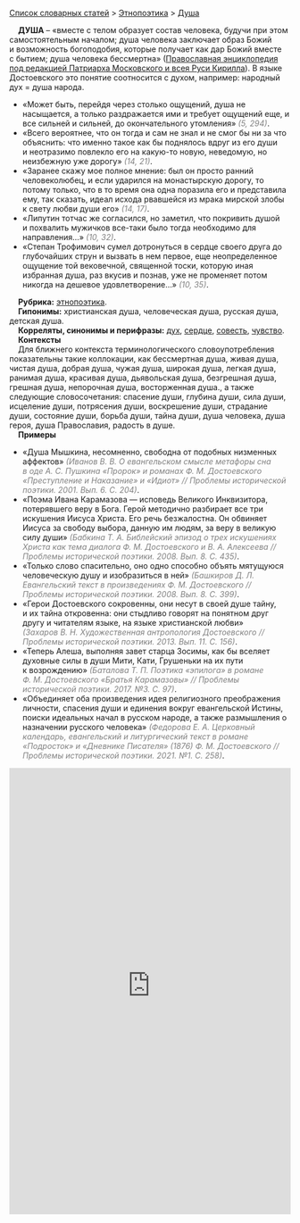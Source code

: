 <style>
st { color: Gray;
  font-style: italic;}
</style>

[Список словарных статей](https://thesaurus-dostoevsky.github.io/Thesaurus/) > [Этнопоэтика](ethnopoe.md) > [Душа](душа.md) 

&nbsp;&nbsp;&nbsp;&nbsp;**ДУША** – «вместе с телом образует состав человека, будучи при этом самостоятельным началом; душа человека заключает образ Божий и возможность богоподобия, которые получает как дар Божий вместе с бытием; душа человека бессмертна» ([Православная энциклопедия под редакцией Патриарха Московского и всея Руси Кирилла](https://pravenc.ru/)). В языке Достоевского  это понятие соотносится с духом, например: народный дух = душа народа.  
* «Может быть, перейдя через столько ощущений, душа не насыщается, а только раздражается ими и требует ощущений еще, и все сильней и сильней, до окончательного утомления» <st>(5, 294)</st>.  
* «Всего вероятнее, что он тогда и сам не знал и не смог бы ни за что объяснить: что именно такое как бы поднялось вдруг из его души и неотразимо повлекло его на какую-то новую, неведомую, но неизбежную уже дорогу» <st>(14, 21)</st>.
* «Заранее скажу мое полное мнение: был он просто ранний человеколюбец, и если ударился на монастырскую дорогу, то потому только, что в то время она одна поразила его и представила ему, так сказать, идеал исхода рвавшейся из мрака мирской злобы к свету любви души его» <st>(14, 17)</st>.
* «Липутин тотчас же согласился, но заметил, что покривить душой и похвалить мужичков все-таки было тогда необходимо для направления…» <st>(10, 32)</st>.
* «Степан Трофимович сумел дотронуться в сердце своего друга до глубочайших струн и вызвать в нем первое, еще неопределенное ощущение той вековечной, священной тоски, которую иная избранная душа, раз вкусив и познав, уже не променяет потом никогда на дешевое удовлетворение…» <st>(10, 35)</st>.  

&nbsp;&nbsp;&nbsp;&nbsp;**Рубрика:** [этнопоэтика](ethnopoe.md).  
&nbsp;&nbsp;&nbsp;&nbsp;**Гипонимы:** христианская душа, человеческая душа, русская душа, детская душа.  
&nbsp;&nbsp;&nbsp;&nbsp;**Корреляты, синонимы и перифразы:** [дух](дух.md), [сердце](сердце.md), [совесть](совесть.md), [чувство](чувство.md).  
&nbsp;&nbsp;&nbsp;&nbsp;**Контексты**  
&nbsp;&nbsp;&nbsp;&nbsp;Для ближнего контекста терминологического словоупотребления показательны  такие коллокации, как бессмертная душа, живая душа, чистая душа, добрая душа, чужая душа, широкая душа, легкая душа, ранимая душа, красивая душа, дьявольская душа, безгрешная душа, грешная душа, непорочная душа, восторженная душа., а также следующие словосочетания: спасение души, глубина души, сила души, исцеление души, потрясения души, воскрешение души, страдание души, состояние души, борьба души, тайна души, душа человека, душа героя, душа Православия, радость в душе.  <br>
&nbsp;&nbsp;&nbsp;&nbsp;**Примеры**  
* «Душа Мышкина, несомненно, свободна от подобных низменных аффектов» <st>(Иванов В. В. О евангельском смысле метафоры сна в оде А. С. Пушкина «Пророк» и романах Ф. М. Достоевского «Преступление и Наказание» и «Идиот» // Проблемы исторической поэтики. 2001. Вып. 6. С. 204)</st>.
* «Поэма Ивана Карамазова — исповедь Великого Инквизитора, потерявшего веру в Бога. Герой методично разбирает все три искушения Иисуса Христа. Его речь безжалостна. Он обвиняет Иисуса за свободу выбора, данную им людям, за веру в великую силу души» <st>(Бабкина Т. А. Библейский эпизод о трех искушениях Христа как тема диалога Ф. М. Достоевского и В. А. Алексеева // Проблемы исторической поэтики. 2008. Вып. 8. С. 435)</st>.
* «Только слово спасительно, оно одно способно объять мятущуюся человеческую душу и изобразиться в ней» <st>(Башкиров Д. Л. Евангельский текст в произведениях Ф. М. Достоевского // Проблемы исторической поэтики. 2008. Вып. 8. С. 399)</st>.
* «Герои Достоевского сокровенны, они несут в своей душе тайну, и их тайна откровенна: они стыдливо говорят на понятном друг другу и читателям языке, на языке христианской любви» <st>(Захаров В. Н. Художественная антропология Достоевского // Проблемы исторической поэтики. 2013. Вып. 11. С. 156)</st>.
* «Теперь Алеша, выполняя завет старца Зосимы, как бы вселяет духовные силы в души Мити, Кати, Грушеньки на их пути к возрождению» <st>(Баталова Т. П. Поэтика «эпилога» в романе Ф. М. Достоевского «Братья Карамазовы» // Проблемы исторической поэтики. 2017. №3. С. 97)</st>.  
* «Объединяет оба произведения идея религиозного преображения личности, спасения души и единения вокруг евангельской Истины, поиски идеальных начал в русском народе, а также размышления о назначении русского человека» <st>(Федорова Е. А. Церковный календарь, евангельский и литургический текст в романе «Подросток» и «Дневнике Писателя» (1876) Ф. М. Достоевского // Проблемы исторической поэтики. 2021. №1. С. 258)</st>. 

<iframe src="https://thesaurus-dostoevsky.github.io/nk/душа.html" style="border:0px;width:100%;height:800px" allowfullscreen="true" webkitallowfullscreen="true" mozallowfullscreen="true">
